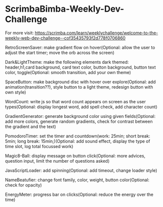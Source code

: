 # ScrimbaBimba-Weekly-Dev-Challenge

For more visit: https://scrimba.com/learn/weeklychallenge/welcome-to-the-weekly-web-dev-challenge--cof35435793f2d778f0706860

RetroScreenSaver: make gradient flow on hover(Optional: allow the user to adjust the start timer; move the orb across the screen)

Dark&LightTheme: make the following elements dark themed: header,h1,card background, card text color, button background, button text color, toggle(Optional: smooth transition, add your own theme)

SpaceButton: make background disc with hover over explore(Optional: add animation(transition??), style button to a light theme, redesign button with own style)

WordCount: write js so that word count appears on screen as the user types(Optional: display longest word, add spell check, add character count)

GradientGenerator: generate background color using given fields(Optional: add more colors, generate random gradients, check for contrast between the gradient and the text)

PomodoroTimer: set the timer and countdown(work: 25min; short break: 5min; long break: 15min;)(Optional: add sound effect, display the type of time slot, log total focussed work)

Magic8-Ball: display message on button click(Optional: more advices, question input, limit the number of questions asked)

JavaScriptLoader: add spinning(Optional: add timeout, change loader style)

NameBeatufier: change font family, color, weight, button color(Optional: check for opacity)

EnergyMeter: progress bar on clicks(Optional: reduce the energy over the time)